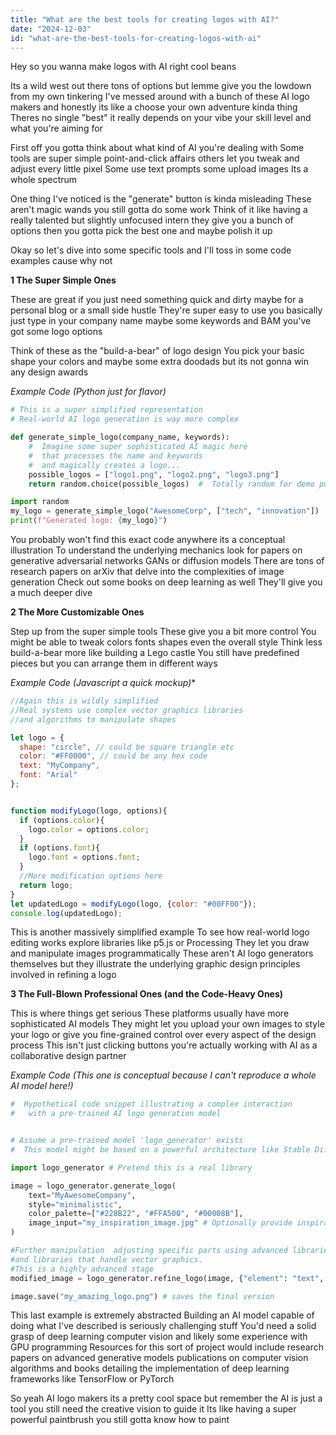 ```yaml
---
title: "What are the best tools for creating logos with AI?"
date: "2024-12-03"
id: "what-are-the-best-tools-for-creating-logos-with-ai"
---
```


Hey so you wanna make logos with AI right cool beans

Its a wild west out there tons of options but lemme give you the lowdown from my own tinkering  I've messed around with a bunch of these AI logo makers and honestly its like a choose your own adventure kinda thing  Theres no single "best" it really depends on your vibe your skill level and what you're aiming for

First off you gotta think about what kind of AI you're dealing with  Some tools are super simple point-and-click affairs others let you tweak and adjust every little pixel  Some use text prompts some upload images  Its a whole spectrum

One thing I've noticed is the "generate" button is kinda misleading  These aren't magic wands you still gotta do some work  Think of it like having a really talented but slightly unfocused intern they give you a bunch of options then you gotta pick the best one and maybe polish it up

Okay so let's dive into some specific tools and I'll toss in some code examples cause why not  

**1  The Super Simple Ones**

These are great if you just need something quick and dirty maybe for a personal blog or a small side hustle  They're super easy to use you basically just type in your company name maybe some keywords and BAM  you've got some logo options  

Think of these as the "build-a-bear" of logo design  You pick your basic shape your colors and maybe some extra doodads but its not gonna win any design awards


*Example Code (Python  just for flavor)*

```python
# This is a super simplified representation  
# Real-world AI logo generation is way more complex

def generate_simple_logo(company_name, keywords):
    #  Imagine some super sophisticated AI magic here
    #  that processes the name and keywords 
    #  and magically creates a logo...
    possible_logos = ["logo1.png", "logo2.png", "logo3.png"]
    return random.choice(possible_logos)  #  Totally random for demo purposes

import random
my_logo = generate_simple_logo("AwesomeCorp", ["tech", "innovation"])
print(f"Generated logo: {my_logo}")
```

You probably won't find this exact code anywhere  its a conceptual illustration  To understand the underlying mechanics  look for papers on generative adversarial networks GANs  or diffusion models  There are tons of research papers on arXiv that delve into the complexities of image generation  Check out some books on deep learning as well  They'll give you a much deeper dive


**2  The More Customizable Ones**

Step up from the super simple tools  These give you a bit more control  You might be able to tweak colors fonts  shapes even the overall style  Think less build-a-bear more like building a Lego castle  You still have predefined pieces but you can arrange them in different ways


*Example Code (Javascript a quick mockup)**

```javascript
//Again this is wildly simplified  
//Real systems use complex vector graphics libraries
//and algorithms to manipulate shapes

let logo = {
  shape: "circle", // could be square triangle etc
  color: "#FF0000", // could be any hex code
  text: "MyCompany",
  font: "Arial"
};


function modifyLogo(logo, options){
  if (options.color){
    logo.color = options.color;
  }
  if (options.font){
    logo.font = options.font;
  }
  //More modification options here
  return logo;
}
let updatedLogo = modifyLogo(logo, {color: "#00FF00"});
console.log(updatedLogo);
```

This is another massively simplified example  To see how real-world logo editing works explore libraries like p5.js or Processing  They let you draw and manipulate images programmatically  These aren't AI logo generators themselves but they illustrate the underlying graphic design principles involved in refining a logo


**3  The Full-Blown Professional Ones (and the Code-Heavy Ones)**

This is where things get serious  These platforms usually have more sophisticated AI models  They might let you upload your own images to style your logo or give you fine-grained control over every aspect of the design process  This isn't just clicking buttons you're actually working with AI as a collaborative design partner


*Example Code (This one is conceptual because I can't reproduce a whole AI model here!)*


```python
#  Hypothetical code snippet illustrating a complex interaction
#   with a pre-trained AI logo generation model


# Assume a pre-trained model 'logo_generator' exists
#  This model might be based on a powerful architecture like Stable Diffusion or a custom-built GAN.

import logo_generator # Pretend this is a real library

image = logo_generator.generate_logo(
    text="MyAwesomeCompany",
    style="minimalistic",
    color_palette=["#228B22", "#FFA500", "#00008B"],
    image_input="my_inspiration_image.jpg" # Optionally provide inspiration
)

#Further manipulation  adjusting specific parts using advanced libraries (like OpenCV for image processing)
#and libraries that handle vector graphics.
#This is a highly advanced stage
modified_image = logo_generator.refine_logo(image, {"element": "text", "action": "bolden"})

image.save("my_amazing_logo.png") # saves the final version

```

This last example is extremely abstracted  Building an AI model capable of doing what I've described is seriously challenging stuff  You'd need a solid grasp of deep learning  computer vision  and likely some experience with GPU programming  Resources for this sort of project would include research papers on advanced generative models  publications on computer vision algorithms  and books detailing the implementation of deep learning frameworks like TensorFlow or PyTorch


So yeah AI logo makers  its a pretty cool space  but remember  the AI is just a tool you still need the creative vision to guide it  Its like having a super powerful paintbrush you still gotta know how to paint
